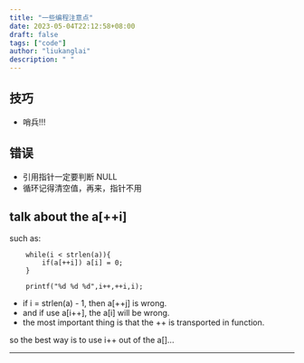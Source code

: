 ```yaml
---
title: "一些编程注意点"
date: 2023-05-04T22:12:58+08:00
draft: false
tags: ["code"]
author: "liukanglai"
description: " "
---
```


## 技巧

- 哨兵!!!

## 错误

- 引用指针一定要判断 NULL
- 循环记得清空值，再来，指针不用

## talk about the a[++i]

such as:

        while(i < strlen(a)){
            if(a[++i]) a[i] = 0;
        }

        printf("%d %d %d",i++,++i,i);

- if i = strlen(a) - 1, then a[++j] is wrong.
- and if use a[i++], the a[i] will be wrong.
- the most important thing is that the ++ is transported in function.

so the best way is to use i++ out of the a[]...

---
